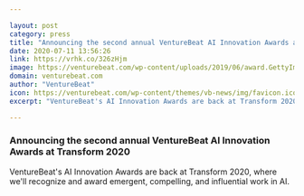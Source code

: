 ```yaml
---

layout: post
category: press
title: "Announcing the second annual VentureBeat AI Innovation Awards at Transform 2020"
date: 2020-07-11 13:56:26
link: https://vrhk.co/326zHjm
image: https://venturebeat.com/wp-content/uploads/2019/06/award.GettyImages-sb10063090af-009-e1561064273974.jpg?w=1200&strip=all
domain: venturebeat.com
author: "VentureBeat"
icon: https://venturebeat.com/wp-content/themes/vb-news/img/favicon.ico
excerpt: "VentureBeat's AI Innovation Awards are back at Transform 2020, where we'll recognize and award emergent, compelling, and influential work in AI."

---
```


### Announcing the second annual VentureBeat AI Innovation Awards at Transform 2020

VentureBeat's AI Innovation Awards are back at Transform 2020, where we'll recognize and award emergent, compelling, and influential work in AI.